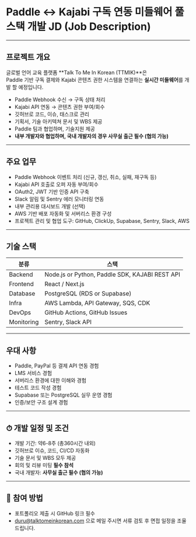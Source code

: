 # Paddle ↔ Kajabi 구독 연동 미들웨어 풀스택 개발 JD (Job Description)

---

## 프로젝트 개요  

글로벌 언어 교육 플랫폼 **Talk To Me In Korean (TTMIK)**은  
Paddle 기반 구독 결제와 Kajabi 콘텐츠 권한 시스템을 연결하는 **실시간 미들웨어**를 개발 할 예정입니다.

- Paddle Webhook 수신 → 구독 상태 처리  
- Kajabi API 연동 → 콘텐츠 권한 부여/회수  
- 깃허브로 코드, 이슈, 태스크로 관리  
- 기획서, 기술 아키텍쳐 문서 및 WBS 제공  
- Paddle 팀과 협업하며, 기술지원 제공
- **내부 개발자와 협업하며, 국내 개발자의 경우 사무실 출근 필수 (협의 가능)**

---

## 주요 업무  

- Paddle Webhook 이벤트 처리 (신규, 갱신, 취소, 실패, 재구독 등)  
- Kajabi API 호출로 오퍼 자동 부여/회수  
- OAuth2, JWT 기반 인증 API 구축  
- Slack 알림 및 Sentry 에러 모니터링 연동  
- 내부 관리용 대시보드 개발 (선택)  
- AWS 기반 배포 자동화 및 서버리스 환경 구성  
- 프로젝트 관리 및 협업 도구: GitHub, ClickUp, Supabase, Sentry, Slack, AWS

---

## 기술 스택  

| 분류 | 스택 |
|------|------|
| Backend | Node.js or Python, Paddle SDK, KAJABI REST API |
| Frontend | React / Next.js |
| Database | PostgreSQL (RDS or Supabase) |
| Infra | AWS Lambda, API Gateway, SQS, CDK |
| DevOps | GitHub Actions, GitHub Issues |
| Monitoring | Sentry, Slack API |

---

## 우대 사항  

- Paddle, PayPal 등 결제 API 연동 경험  
- LMS 서비스 경험  
- 서버리스 환경에 대한 이해와 경험  
- 테스트 코드 작성 경험  
- Supabase 또는 PostgreSQL 실무 운영 경험  
- 인증/보안 구조 설계 경험

---

## ⏱ 개발 일정 및 조건  

- 개발 기간: 약6-8주 (총360시간 내외)  
- 깃허브로 이슈, 코드, CI/CD 자동화  
- 기술 문서 및 WBS 모두 제공  
- 회의 및 리뷰 미팅 **필수 참석**  
- 국내 개발자: **사무실 출근 필수 (협의 가능)**


---

## 📩 참여 방법  

- 포트폴리오 제출 시 GitHub 링크 필수  
- duru@talktomeinkorean.com 으로 메일 주시면 서류 검토 후 면접 일정을 조율 드립니다.
